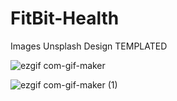 
# FitBit-Health

Images Unsplash Design TEMPLATED

![ezgif com-gif-maker](https://user-images.githubusercontent.com/41589522/128634595-be4be937-7639-43f2-b3ea-c565a3476e76.gif)

![ezgif com-gif-maker (1)](https://user-images.githubusercontent.com/41589522/128634401-60570e69-813a-4005-8c6a-42a3672aa9d7.gif)

